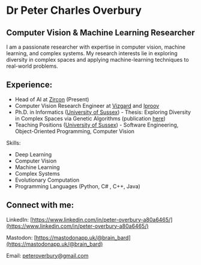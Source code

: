 # Dr Peter Charles Overbury
## Computer Vision & Machine Learning Researcher

I am a passionate researcher with expertise in computer vision, machine learning, and complex systems. My research interests lie in exploring diversity in complex spaces and applying machine-learning techniques to real-world problems.

## Experience:

- Head of AI at [Zircon](https://zirconsoftware.co.uk/) (Present)
- Computer Vision Research Engineer at [Vizgard](https://vizgard.com/) and [Iproov](https://www.iproov.com/)
- Ph.D. in Informatics ([University of Sussex](https://twitter.com/USSU/status/454702232513314816)) - Thesis: Exploring Diversity in Complex Spaces via Genetic Algorithms (publication [here](https://scholar.google.co.uk/citations?user=s2DdEkUAAAAJ&hl=en)) 
- Teaching Positions ([University of Sussex](https://www.sussex.ac.uk/profiles/246115)) - Software Engineering, Object-Oriented Programming, Computer Vision

Skills:

- Deep Learning
- Computer Vision
- Machine Learning
- Complex Systems
- Evolutionary Computation
- Programming Languages (Python, C# , C++, Java)

## Connect with me:

LinkedIn: [https://www.linkedin.com/in/peter-overbury-a80a6465/](https://www.linkedin.com/in/peter-overbury-a80a6465/)

Mastodon: [https://mastodonapp.uk/@brain_bard](https://mastodonapp.uk/@brain_bard)

Email: [peteroverbury@gmail.com](peteroverbury@gmail.com)

